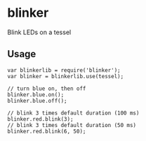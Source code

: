 # blinker 

Blink LEDs on a tessel

## Usage

```
var blinkerlib = require('blinker');
var blinker = blinkerlib.use(tessel);

// turn blue on, then off
blinker.blue.on();
blinker.blue.off();

// blink 3 times default duration (100 ms)
blinker.red.blink(3);
// blink 3 times default duration (50 ms)
blinker.red.blink(6, 50);
```

